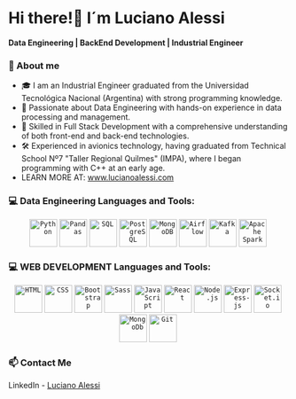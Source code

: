 # Hi there!👋 I´m Luciano Alessi

**Data Engineering | BackEnd Development | Industrial Engineer**

### 🚀 About me

- 🎓 I am an Industrial Engineer graduated from the Universidad Tecnológica Nacional (Argentina) with strong programming knowledge.
- 🌱 Passionate about Data Engineering with hands-on experience in data processing and management.
- 🌱 Skilled in Full Stack Development with a comprehensive understanding of both front-end and back-end technologies.
- 🛠️ Experienced in avionics technology, having graduated from Technical School Nº7 "Taller Regional Quilmes" (IMPA), where I began programming with C++ at an early age.
- LEARN MORE AT: www.lucianoalessi.com


### 💻 Data Engineering Languages and Tools:
<div align="center">
  <code><img height="50" src="https://cdn.jsdelivr.net/gh/devicons/devicon/icons/python/python-original.svg" alt="Python" title="Python"/></code>
   <code><img height="50" src="https://upload.wikimedia.org/wikipedia/commons/e/ed/Pandas_logo.svg" alt="Pandas" title="Pandas"/></code>
  <code><img height="50" src="https://cdn.jsdelivr.net/gh/devicons/devicon/icons/mysql/mysql-original-wordmark.svg" alt="SQL" title="SQL"/></code>
    <code><img height="50" src="https://cdn.jsdelivr.net/gh/devicons/devicon/icons/postgresql/postgresql-original-wordmark.svg" alt="PostgreSQL" title="PostgreSQL"/></code>
    <code><img height="50" src="https://cdn.jsdelivr.net/gh/devicons/devicon/icons/mongodb/mongodb-original-wordmark.svg" alt="MongoDB" title="MongoDB"/></code>
    <code><img height="50" src="https://cdn.jsdelivr.net/gh/devicons/devicon/icons/airflow/airflow-original.svg" alt="Airflow" title="Airflow"/></code>
  <code><img height="50" src="https://cdn.jsdelivr.net/gh/devicons/devicon/icons/apachekafka/apachekafka-original.svg" alt="Kafka" title="Kafka"/></code>
  <code><img height="50" src="https://www.vectorlogo.zone/logos/apache_spark/apache_spark-ar21.svg" alt="Apache Spark" title="Apache Spark"/></code>

</div>

### 💻 WEB DEVELOPMENT Languages and Tools:
  
   <div align="center">
    	<code><img height="50" src="https://user-images.githubusercontent.com/25181517/192158954-f88b5814-d510-4564-b285-dff7d6400dad.png" alt="HTML" title="HTML"/></code>
    	<code><img height="50" src="https://user-images.githubusercontent.com/25181517/183898674-75a4a1b1-f960-4ea9-abcb-637170a00a75.png" alt="CSS" title="CSS"/></code>
     <code><img height="50" src="https://github.com/lucianoalessi/lucianoalessi/assets/115379121/0a4f8232-ad26-4907-bb78-31d4c511cb0a" alt="Bootstrap" title="Bootstrap"/></code>
     <code><img height="50" src="https://github.com/lucianoalessi/lucianoalessi/assets/115379121/d1accd65-9e84-40e8-8e95-e79321997cd9" alt="Sass" title="Sass"/></code>
    	<code><img height="50" src="https://user-images.githubusercontent.com/25181517/117447155-6a868a00-af3d-11eb-9cfe-245df15c9f3f.png" alt="JavaScript" title="JavaScript"/></code>
    	<code><img height="50" src="https://user-images.githubusercontent.com/25181517/183897015-94a058a6-b86e-4e42-a37f-bf92061753e5.png" alt="React" title="React"/></code>
    	<code><img height="50" src="https://user-images.githubusercontent.com/25181517/183568594-85e280a7-0d7e-4d1a-9028-c8c2209e073c.png" alt="Node.js" title="Node.js"/></code>
      <code><img height="50" src="https://github.com/lucianoalessi/lucianoalessi/assets/115379121/a161b402-4aa2-45b5-9b12-669caa679461" alt="Express-js" title="Express-js"/></code>
      <code><img height="50" src="https://github.com/lucianoalessi/lucianoalessi/assets/115379121/189e108c-caca-4723-bcc3-6caaff91c975" alt="Socket.io" title="Socket.io"/></code>
      <code><img height="50" src="https://github.com/lucianoalessi/lucianoalessi/assets/115379121/148e8775-539c-47bc-aad8-daba0596c728" alt="MongoDb" title="MongoDb"/></code>
    	<code><img height="50" src="https://user-images.githubusercontent.com/25181517/192108372-f71d70ac-7ae6-4c0d-8395-51d8870c2ef0.png" alt="Git" title="Git"/></code>
   </div>
 
### 📫 Contact Me

LinkedIn - [Luciano Alessi](https://www.linkedin.com/in/lucianoalessi/)



<!--
**lucianoalessi/lucianoalessi** is a ✨ _special_ ✨ repository because its `README.md` (this file) appears on your GitHub profile.

Here are some ideas to get you started:

- 🔭 I’m currently working on ...
- 🌱 I’m currently learning ...
- 👯 I’m looking to collaborate on ...
- 🤔 I’m looking for help with ...
- 💬 Ask me about ...
- 📫 How to reach me: ...
- 😄 Pronouns: ...
- ⚡ Fun fact: ...
-->
